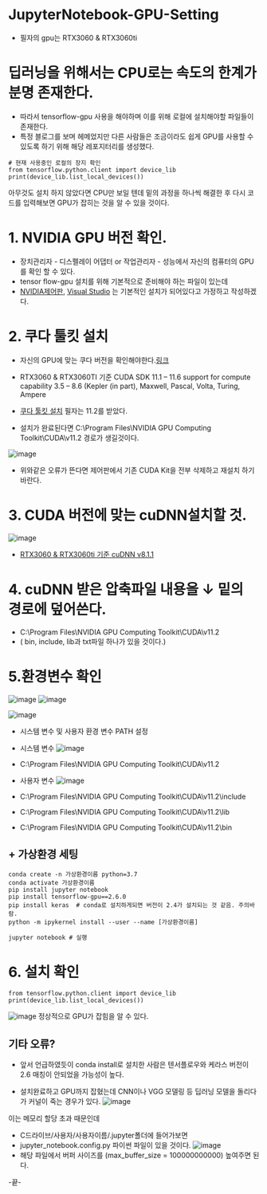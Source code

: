 # JupyterNotebook-GPU-Setting

- 필자의 gpu는 RTX3060 & RTX3060ti


# 딥러닝을 위해서는 CPU로는 속도의 한계가 분명 존재한다.
- 따라서 tensorflow-gpu 사용을 해야하며 이를 위해 로컬에 설치해야할 파일들이 존재한다. 
- 특정 블로그를 보며 헤메었지만 다른 사람들은 조금이라도 쉽게 GPU를 사용할 수 있도록 하기 위해 해당 레포지터리를 생성했다.

```
# 현재 사용중인 로컬의 장지 확인 
from tensorflow.python.client import device_lib
print(device_lib.list_local_devices())
```

아무것도 설치 하지 않았다면 CPU만 보일 텐데 밑의 과정을 하나씩 해결한 후 다시 코드를 입력해보면 GPU가 잡히는 것을 알 수 있을 것이다. 




# 1. NVIDIA GPU 버전 확인.    
- 장치관리자 - 디스펠레이 어댑터 or 작업관리자 - 성능에서 자신의 컴퓨터의 GPU를 확인 할 수 있다. 
- tensor flow-gpu 설치를 위해 기본적으로 준비해야 하는 파일이 있는데
- [NVIDIA제어판](https://www.nvidia.co.kr/Download/index.aspx?lang=kr), [Visual Studio](https://visualstudio.microsoft.com/ko/downloads/) 는 기본적인 설치가 되어있다고 가정하고 작성하겠다.


# 2. 쿠다 툴킷 설치
- 자신의 GPU에 맞는 쿠다 버전을 확인해야한다.[링크](https://www.wikiwand.com/en/CUDA#/GPUs_supported)   
- RTX3060 & RTX3060TI 기준 CUDA SDK 11.1 – 11.6 support for compute capability 3.5 – 8.6 (Kepler (in part), Maxwell, Pascal, Volta, Turing, Ampere


- [쿠다 툴킷 설치](https://developer.nvidia.com/cuda-toolkit-archive) 필자는 11.2를 받았다.
- 설치가 완료된다면 C:\Program Files\NVIDIA GPU Computing Toolkit\CUDA\v11.2 경로가 생길것이다.

![image](https://user-images.githubusercontent.com/64680900/162017225-2acac80a-82f9-4959-890b-1ad40d554e96.png)
- 위와같은 오류가 뜬다면 제어판에서 기존 CUDA Kit을 전부 삭제하고 재설치 하기 바란다.

# 3. CUDA 버전에 맞는 cuDNN설치할 것. 
![image](https://user-images.githubusercontent.com/64680900/162017884-5e6bbac3-1575-4393-8239-5c237cc57ebd.png)
- [RTX3060 & RTX3060ti 기준 cuDNN v8.1.1](https://developer.nvidia.com/rdp/cudnn-archive)

# 4. cuDNN 받은 압축파일 내용을 ↓ 밑의 경로에 덮어쓴다.
- C:\Program Files\NVIDIA GPU Computing Toolkit\CUDA\v11.2 
- ( bin, include, lib과 txt파일 하나가 있을 것이다.)

# 5.환경변수 확인

![image](https://user-images.githubusercontent.com/64680900/162018578-8883a6d2-acd3-4cad-8d63-6d1001168cbe.png)
![image](https://user-images.githubusercontent.com/64680900/162018644-45f1d8b7-465f-4dab-8855-3cb577395409.png)
 
![image](https://user-images.githubusercontent.com/64680900/162018678-90e0d7f9-df07-4593-99b6-bd14d9b9cf2e.png)
- 시스템 변수 및 사용자 환경 변수 PATH 설정
- 시스템 변수
![image](https://user-images.githubusercontent.com/64680900/162019367-0e91536e-0a68-4fb3-935f-c25a94e4e9ef.png)
- C:\Program Files\NVIDIA GPU Computing Toolkit\CUDA\v11.2

- 사용자 변수
![image](https://user-images.githubusercontent.com/64680900/162019442-e39e917c-f605-4fc8-be83-4c19d7737a37.png)
- C:\Program Files\NVIDIA GPU Computing Toolkit\CUDA\v11.2\include
- C:\Program Files\NVIDIA GPU Computing Toolkit\CUDA\v11.2\lib
- C:\Program Files\NVIDIA GPU Computing Toolkit\CUDA\v11.2\bin


## + 가상환경 세팅

```
conda create -n 가상환경이름 python=3.7
conda activate 가상환경이름
pip install jupyter notebook
pip install tensorflow-gpu==2.6.0
pip install keras  # conda로 설치하게되면 버전이 2.4가 설치되는 것 같음. 주의바람.
python -m ipykernel install --user --name [가상환경이름]

jupyter notebook # 실행
```

# 6. 설치 확인
```
from tensorflow.python.client import device_lib
print(device_lib.list_local_devices())
```
![image](https://user-images.githubusercontent.com/64680900/162020343-588f49ed-5510-4ec8-a230-bb4182e00df9.png)
정상적으로 GPU가 잡힘을 알 수 있다.



## 기타 오류?
- 앞서 언급하였듯이 conda install로 설치한 사람은 텐서플로우와 케라스 버전이 2.6 매칭이 안되었을 가능성이 높다.

- 설치완료하고 GPU까지 잡혔는데 CNN이나 VGG 모델링 등 딥러닝 모델을 돌리다가 커널이 죽는 경우가 있다.
![image](https://user-images.githubusercontent.com/64680900/162020758-f146371c-616d-4705-8147-91505499dcb1.png)

이는 메모리 할당 초과 때문인데

- C드라이브/사용자/사용자이름/.jupyter폴더에 들어가보면
- jupyter_notebook.config.py 파이썬 파일이 있을 것이다.
![image](https://user-images.githubusercontent.com/64680900/162021214-91c078cf-3416-458c-a4ca-f5ff7e1a3c87.png)
- 해당 파일에서 버퍼 사이즈를  (max_buffer_size = 100000000000) 높여주면 된다.


-끝-
